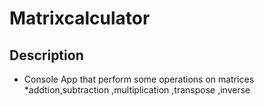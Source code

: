 # Matrixcalculator
## Description
* Console App that perform some operations on matrices
*addtion,subtraction  ,multiplication ,transpose ,inverse  
